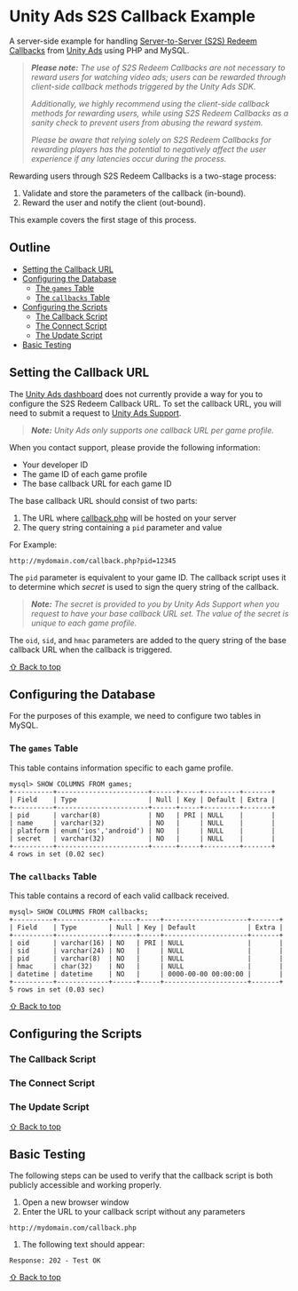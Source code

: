 # Unity Ads S2S Callback Example

A server-side example for handling [Server-to-Server (S2S) Redeem Callbacks](http://unityads.unity3d.com/help/Documentation%20for%20Publishers/Server-to-server-Redeem-Callbacks) from [Unity Ads](http://unityads.unity3d.com) using PHP and MySQL.

>_**Please note:** The use of S2S Redeem Callbacks are not necessary to reward users for watching video ads; users can be rewarded through client-side callback methods triggered by the Unity Ads SDK._
>
> _Additionally, we highly recommend using the client-side callback methods for rewarding users, while using S2S Redeem Callbacks as a sanity check to prevent users from abusing the reward system._
>
> _Please be aware that relying solely on S2S Redeem Callbacks for rewarding players has the potential to negatively affect the user experience if any latencies occur during the process._

Rewarding users through S2S Redeem Callbacks is a two-stage process:

1. Validate and store the parameters of the callback (in-bound).
2. Reward the user and notify the client (out-bound).

This example covers the first stage of this process.

## Outline

* [Setting the Callback URL](#setting-the-callback-url)
* [Configuring the Database](#configuring-the-database)
  * [The `games` Table](#the-games-table)
  * [The `callbacks` Table](#the-callbacks-table)
* [Configuring the Scripts](#configuring-the-scripts)
  * [The Callback Script](#the-callback-script)
  * [The Connect Script](#the-connect-script)
  * [The Update Script](#the-update-script)
* [Basic Testing](#basic-testing)

## Setting the Callback URL

The [Unity Ads dashboard](http://dashboard.unityads.unity3d.com) does not currently provide a way for you to configure the S2S Redeem Callback URL. To set the callback URL, you will need to submit a request to [Unity Ads Support](mailto:unityads-support@unity3d.com).

> _**Note:** Unity Ads only supports one callback URL per game profile._

When you contact support, please provide the following information:

* Your developer ID
* The game ID of each game profile
* The base callback URL for each game ID

The base callback URL should consist of two parts:

1. The URL where [callback.php](callback.php) will be hosted on your server
2. The query string containing a `pid` parameter and value

For Example:
```
http://mydomain.com/callback.php?pid=12345
```

The `pid` parameter is equivalent to your game ID. The callback script uses it to determine which _secret_ is used to sign the query string of the callback.

> _**Note:** The secret is provided to you by Unity Ads Support when you request to have your base callback URL set. The value of the secret is unique to each game profile._

The `oid`, `sid`, and `hmac` parameters are added to the query string of the base callback URL when the callback is triggered.

[⇧ Back to top](#unity-ads-s2s-callback-example)

## Configuring the Database

For the purposes of this example, we need to configure two tables in MySQL.

### The `games` Table

This table contains information specific to each game profile.


```
mysql> SHOW COLUMNS FROM games;
+----------+-----------------------+------+-----+---------+-------+
| Field    | Type                  | Null | Key | Default | Extra |
+----------+-----------------------+------+-----+---------+-------+
| pid      | varchar(8)            | NO   | PRI | NULL    |       |
| name     | varchar(32)           | NO   |     | NULL    |       |
| platform | enum('ios','android') | NO   |     | NULL    |       |
| secret   | varchar(32)           | NO   |     | NULL    |       |
+----------+-----------------------+------+-----+---------+-------+
4 rows in set (0.02 sec)
```

### The `callbacks` Table

This table contains a record of each valid callback received.

```
mysql> SHOW COLUMNS FROM callbacks;
+----------+-------------+------+-----+---------------------+-------+
| Field    | Type        | Null | Key | Default             | Extra |
+----------+-------------+------+-----+---------------------+-------+
| oid      | varchar(16) | NO   | PRI | NULL                |       |
| sid      | varchar(24) | NO   |     | NULL                |       |
| pid      | varchar(8)  | NO   |     | NULL                |       |
| hmac     | char(32)    | NO   |     | NULL                |       |
| datetime | datetime    | NO   |     | 0000-00-00 00:00:00 |       |
+----------+-------------+------+-----+---------------------+-------+
5 rows in set (0.03 sec)
```

[⇧ Back to top](#unity-ads-s2s-callback-example)

## Configuring the Scripts

### The Callback Script

### The Connect Script

### The Update Script

[⇧ Back to top](#unity-ads-s2s-callback-example)

## Basic Testing

The following steps can be used to verify that the callback script is both publicly accessible and working properly.

1. Open a new browser window
1. Enter the URL to your callback script without any parameters
```
http://mydomain.com/callback.php
```
1. The following text should appear:
```
Response: 202 - Test OK
```

[⇧ Back to top](#unity-ads-s2s-callback-example)
